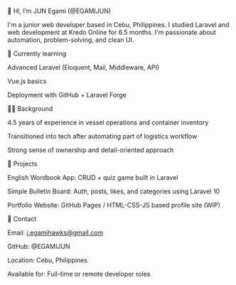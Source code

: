 👋 Hi, I’m JUN Egami (@EGAMIJUN)

I'm a junior web developer based in Cebu, Philippines.
I studied Laravel and web development at Kredo Online for 6.5 months.
I'm passionate about automation, problem-solving, and clean UI.

🌱 Currently learning

Advanced Laravel (Eloquent, Mail, Middleware, API)

Vue.js basics

Deployment with GitHub + Laravel Forge

👨‍💼 Background

4.5 years of experience in vessel operations and container inventory

Transitioned into tech after automating part of logistics workflow

Strong sense of ownership and detail-oriented approach

📅 Projects

English Wordbook App: CRUD + quiz game built in Laravel

Simple Bulletin Board: Auth, posts, likes, and categories using Laravel 10

Portfolio Website: GitHub Pages / HTML-CSS-JS based profile site (WIP)

📧 Contact

Email: j.egamihawks@gmail.com

GitHub: @EGAMIJUN

Location: Cebu, Philippines

Available for: Full-time or remote developer roles


